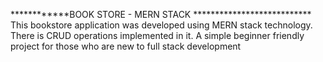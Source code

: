 ************BOOK STORE - MERN STACK ***************************
This bookstore application was developed using MERN stack technology.
There is CRUD operations implemented in it.
A simple beginner friendly project for those who are new to full stack development

